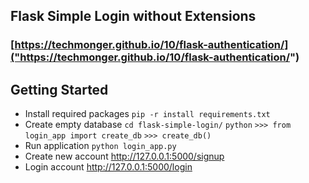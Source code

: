 ## Flask Simple Login without Extensions

### [https://techmonger.github.io/10/flask-authentication/]("https://techmonger.github.io/10/flask-authentication/")

## Getting Started

- Install required packages `pip -r install requirements.txt`
- Create empty database 
`cd flask-simple-login/`
`python`
`>>> from login_app import create_db`
`>>> create_db()`
- Run application `python login_app.py`
- Create new account  http://127.0.0.1:5000/signup
- Login account  http://127.0.0.1:5000/login
